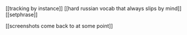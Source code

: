 [[tracking by instance]]
[[hard russian vocab that always slips by mind]]
[[setphrase]]



[[screenshots come back to at some point]]


